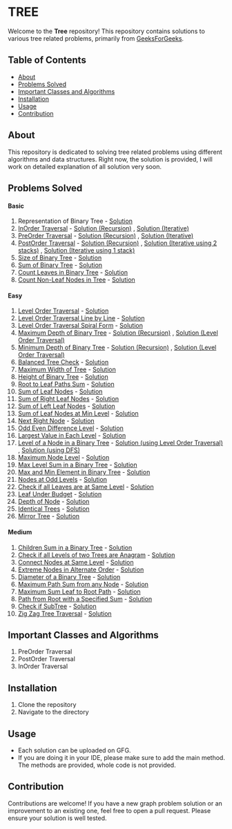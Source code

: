 # TREE
Welcome to the **Tree** repository! This repository contains solutions to various tree related problems, primarily from [GeeksForGeeks](https://geeksforgeeks.org).

## Table of Contents

- [About](#about)
- [Problems Solved](#problems-solved)
- [Important Classes and Algorithms](#important-classes-and-algorithms)
- [Installation](#installation)
- [Usage](#usage)
- [Contribution](#contribution)

## About
This repository is dedicated to solving tree related problems using different algorithms and data structures. Right now, the solution is provided, I will work on detailed explanation of all solution very soon.

## Problems Solved

#### Basic

1. Representation of Binary Tree - [Solution](./Basic/RepresentationOfBinaryTree.java)
2. [InOrder Traversal](https://www.geeksforgeeks.org/problems/inorder-traversal/1) - [Solution (Recursion)](./Basic/InOrder%20Traversal/Recursion.java) , [Solution (Iterative)](./Basic/InOrder%20Traversal/Iterative.java)
3. [PreOrder Traversal](https://www.geeksforgeeks.org/problems/preorder-traversal/1) - [Solution (Recursion)](./Basic/PreOrder%20Traversal/Recursion.java) , [Solution (Iterative)](./Basic/PreOrder%20Traversal/Iterative.java)
4. [PostOrder Traversal](https://www.geeksforgeeks.org/problems/postorder-traversal/1) - [Solution (Recursion)](./Basic/PostOrder%20Traversal/Recursion.java) , [Solution (Iterative using 2 stacks)](./Basic/PostOrder%20Traversal/Iterative.java) , [Solution (Iterative using 1 stack)](./Basic/PostOrder%20Traversal/Iterative2.java)
5. [Size of Binary Tree](https://www.geeksforgeeks.org/problems/size-of-binary-tree/1) - [Solution](./Basic/SizeOfBinaryTree.java)
6. [Sum of Binary Tree](https://www.geeksforgeeks.org/problems/sum-of-binary-tree/1) - [Solution](./Basic/SumOfBinaryTree.java)
7. [Count Leaves in Binary Tree](https://www.geeksforgeeks.org/problems/count-leaves-in-binary-tree/1) - [Solution](./Basic/CountLeaves.java)
8. [Count Non-Leaf Nodes in Tree](https://www.geeksforgeeks.org/problems/count-non-leaf-nodes-in-tree/1) - [Solution](./Basic/CountNonLeaf.java)

#### Easy

1. [Level Order Traversal](https://www.geeksforgeeks.org/problems/level-order-traversal/1) - [Solution](./Easy/LevelOrderTraversal.java)
2. [Level Order Traversal Line by Line](https://www.geeksforgeeks.org/problems/level-order-traversal-line-by-line/1) - [Solution](./Easy/LevelOrderTraversalLineByLine.java)
3. [Level Order Traversal Spiral Form](https://www.geeksforgeeks.org/problems/level-order-traversal-in-spiral-form/1) - [Solution](./Easy/LevelOrderTraversalSpiralForm.java)
4. [Maximum Depth of Binary Tree](https://www.geeksforgeeks.org/problems/maximum-depth-of-binary-tree/1) - [Solution (Recursion)](./Easy/Maximum%20Depth%20Of%20Binary%20Tree/usingRecursion.java) , [Solution (Level Order Traversal)](./Easy/Maximum%20Depth%20Of%20Binary%20Tree/usingLevelOrderTraversal.java)
5. [Minimum Depth of Binary Tree](https://www.geeksforgeeks.org/problems/minimum-depth-of-a-binary-tree/1) - [Solution (Recursion)](./Easy/Minimum%20Depth%20of%20Binary%20Tree/usingRecursion.java) , [Solution (Level Order Traversal)](./Easy/Minimum%20Depth%20of%20Binary%20Tree/usingLevelOrderTraversal.java)
6. [Balanced Tree Check](https://www.geeksforgeeks.org/problems/check-for-balanced-tree/1) - [Solution](./Easy/BalancedTreeCheck.java)
7. [Maximum Width of Tree](https://www.geeksforgeeks.org/problems/maximum-width-of-tree/1) - [Solution](./Easy/MaximumWidthOfTree.java)
8. [Height of Binary Tree](https://www.geeksforgeeks.org/problems/height-of-binary-tree/1) - [Solution](./Easy/HeightOfBinaryTree.java)
9. [Root to Leaf Paths Sum](https://www.geeksforgeeks.org/problems/root-to-leaf-paths-sum/1) - [Solution](./Easy/RootsToLeafPathsSum.java)
10. [Sum of Leaf Nodes](https://www.geeksforgeeks.org/problems/sum-of-leaf-nodes/1) - [Solution](./Easy/SumOfLeafNodes.java)
11. [Sum of Right Leaf Nodes](https://www.geeksforgeeks.org/problems/sum-of-right-leaf-nodes/1) - [Solution](./Easy/SumOfRightLeafNode.java)
12. [Sum of Left Leaf Nodes](https://www.geeksforgeeks.org/problems/sum-of-left-leaf-nodes/1) - [Solution](./Easy/SumOfLeftLeafNodes.java)
13. [Sum of Leaf Nodes at Min Level](https://www.geeksforgeeks.org/problems/sum-of-leaf-nodes-at-min-level/1) - [Solution](./Easy/SumOfLeafNodesAtMinLevel.java)
14. [Next Right Node](https://www.geeksforgeeks.org/problems/next-right-node/1) - [Solution](./Easy/NextRightNode.java)
15. [Odd Even Difference Level](https://www.geeksforgeeks.org/problems/odd-even-level-difference/1) - [Solution](./Easy/OddEvenLevelDifference.java)
16. [Largest Value in Each Level](https://www.geeksforgeeks.org/problems/largest-value-in-each-level/1) - [Solution](./Easy/LargestValueInEachLevel.java)
17. [Level of a Node in a Binary Tree](https://www.geeksforgeeks.org/problems/level-of-a-node-in-binary-tree/1) - [Solution (using Level Order Traversal)](./Easy/Level%20of%20a%20Node%20in%20a%20Binary%20Tree/usingLevelOrderTraversal.java) , [Solution (using DFS)](./Easy/Level%20of%20a%20Node%20in%20a%20Binary%20Tree/usingDFS.java)
18. [Maximum Node Level](https://www.geeksforgeeks.org/problems/maximum-node-level/1) - [Solution](./Easy/MaximumNodeLevel.java)
19. [Max Level Sum in a Binary Tree](https://www.geeksforgeeks.org/problems/max-level-sum-in-binary-tree/1) - [Solution](./Easy/MaxLevelSumInBinaryTree.java)
20. [Max and Min Element in Binary Tree](https://www.geeksforgeeks.org/problems/max-and-min-element-in-binary-tree/1) - [Solution](./Easy/MaxAndMinElementInBinaryTree.java)
21. [Nodes at Odd Levels](https://www.geeksforgeeks.org/problems/nodes-at-odd-levels/1) - [Solution](./Easy/NodesAtOddLevel.java)
22. [Check if all Leaves are at Same Level](https://www.geeksforgeeks.org/problems/leaf-at-same-level/1) - [Solution](./Easy/LeavesAtSameLevel.java)
23. [Leaf Under Budget](https://www.geeksforgeeks.org/problems/leaf-under-budget/1) - [Solution](./Easy/LeafUnderBudget.java)
24. [Depth of Node](https://www.geeksforgeeks.org/problems/depth-of-node/1) - [Solution](./Easy/DepthOfNode.java)
25. [Identical Trees](https://www.geeksforgeeks.org/problems/determine-if-two-trees-are-identical/1) - [Solution](./Easy/IdenticalTrees.java)
26. [Mirror Tree](https://www.geeksforgeeks.org/problems/mirror-tree/1) - [Solution](./Easy/MirrorTree.java)

#### Medium

1. [Children Sum in a Binary Tree](https://www.geeksforgeeks.org/problems/children-sum-parent/1) - [Solution](./Medium/ChildrenSumInBinaryTree.java)
2. [Check if all Levels of two Trees are Anagram](https://www.geeksforgeeks.org/problems/check-if-all-levels-of-two-trees-are-anagrams-or-not/1) - [Solution](./Medium/CheckLevelsAreAnagram.java)
3. [Connect Nodes at Same Level](https://www.geeksforgeeks.org/problems/connect-nodes-at-same-level/1) - [Solution](./Medium/ConnectNodesAtSameLevel.java)
4. [Extreme Nodes in Alternate Order](https://www.geeksforgeeks.org/problems/extreme-nodes-in-alternate-order/1) - [Solution](./Medium/ExtremeNodesInAlternateOrder.java)
5. [Diameter of a Binary Tree](https://www.geeksforgeeks.org/problems/diameter-of-binary-tree/1) - [Solution](./Medium/DiameterOfABinaryTree.java)
6. [Maximum Path Sum from any Node](https://www.geeksforgeeks.org/problems/maximum-path-sum-from-any-node/1) - [Solution](./Medium/MaximumPathSumFromAnyNode.java)
7. [Maximum Sum Leaf to Root Path](https://www.geeksforgeeks.org/problems/maximum-sum-leaf-to-root-path/1) - [Solution](./Medium/MaximumSumLeafToRootPath.java)
8. [Path from Root with a Specified Sum](https://www.geeksforgeeks.org/problems/paths-from-root-with-a-specified-sum/1) - [Solution](./Medium/PathFromRootWithASpecifiedSum.java)
9. [Check if SubTree](https://www.geeksforgeeks.org/problems/check-if-subtree/1) - [Solution](./Medium/CheckIfSubTree.java)
10. [Zig Zag Tree Traversal](https://www.geeksforgeeks.org/problems/zigzag-tree-traversal/1) - [Solution](./Medium/ZigZagTraversal.java)

## Important Classes and Algorithms

1. PreOrder Traversal
2. PostOrder Traversal
3. InOrder Traversal
   
## Installation
1. Clone the repository
2. Navigate to the directory

## Usage
- Each solution can be uploaded on GFG.
- If you are doing it in your IDE, please make sure to add the main method. The methods are provided, whole code is not provided.

## Contribution
Contributions are welcome! If you have a new graph problem solution or an improvement to an existing one, feel free to open a pull request. Please ensure your solution is well tested.
